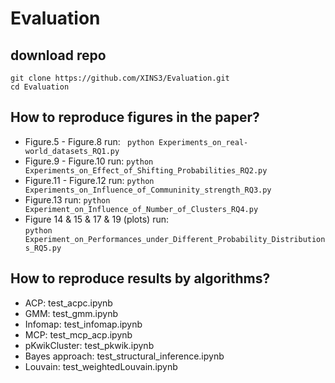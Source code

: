 # Evaluation

## download repo
```
git clone https://github.com/XINS3/Evaluation.git
cd Evaluation
```
## How to reproduce figures in the paper?
  * Figure.5 - Figure.8 run:
     ``` python Experiments_on_real-world_datasets_RQ1.py```
  * Figure.9 - Figure.10 run:
    ```python Experiments_on_Effect_of_Shifting_Probabilities_RQ2.py```
  * Figure.11 - Figure.12 run:
    ```python Experiments_on_Influence_of_Communinity_strength_RQ3.py```
  * Figure.13 run:
    ```python Experiment_on_Influence_of_Number_of_Clusters_RQ4.py```
  * Figure 14 & 15 & 17 & 19 (plots) run:   
    ```python Experiment_on_Performances_under_Different_Probability_Distributions_RQ5.py```

## How to reproduce results by algorithms?
  * ACP: test_acpc.ipynb
  * GMM: test_gmm.ipynb
  * Infomap: test_infomap.ipynb
  * MCP: test_mcp_acp.ipynb
  * pKwikCluster: test_pkwik.ipynb
  * Bayes approach: test_structural_inference.ipynb
  * Louvain: test_weightedLouvain.ipynb
